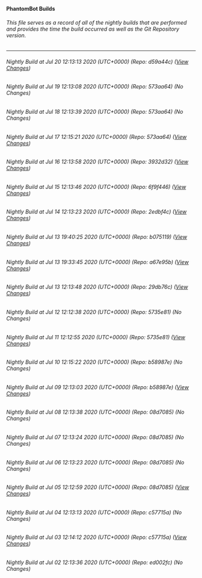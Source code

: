 **PhantomBot Builds**

###### This file serves as a record of all of the nightly builds that are performed and provides the time the build occurred as well as the Git Repository version.
-------------------------------------------------------------------------------------------------------------
###### Nightly Build at Jul 20 12:13:13 2020 (UTC+0000) (Repo: d59a44c) ([View Changes](https://github.com/PhantomBot/PhantomBot/compare/573aa64...d59a44c))
###### Nightly Build at Jul 19 12:13:08 2020 (UTC+0000) (Repo: 573aa64) (No Changes)
###### Nightly Build at Jul 18 12:13:39 2020 (UTC+0000) (Repo: 573aa64) (No Changes)
###### Nightly Build at Jul 17 12:15:21 2020 (UTC+0000) (Repo: 573aa64) ([View Changes](https://github.com/PhantomBot/PhantomBot/compare/3932d32...573aa64))
###### Nightly Build at Jul 16 12:13:58 2020 (UTC+0000) (Repo: 3932d32) ([View Changes](https://github.com/PhantomBot/PhantomBot/compare/6f9f446...3932d32))
###### Nightly Build at Jul 15 12:13:46 2020 (UTC+0000) (Repo: 6f9f446) ([View Changes](https://github.com/PhantomBot/PhantomBot/compare/2edbf4c...6f9f446))
###### Nightly Build at Jul 14 12:13:23 2020 (UTC+0000) (Repo: 2edbf4c) ([View Changes](https://github.com/PhantomBot/PhantomBot/compare/b075119...2edbf4c))
###### Nightly Build at Jul 13 19:40:25 2020 (UTC+0000) (Repo: b075119) ([View Changes](https://github.com/PhantomBot/PhantomBot/compare/a67e95b...b075119))
###### Nightly Build at Jul 13 19:33:45 2020 (UTC+0000) (Repo: a67e95b) ([View Changes](https://github.com/PhantomBot/PhantomBot/compare/29db76c...a67e95b))
###### Nightly Build at Jul 13 12:13:48 2020 (UTC+0000) (Repo: 29db76c) ([View Changes](https://github.com/PhantomBot/PhantomBot/compare/5735e81...29db76c))
###### Nightly Build at Jul 12 12:12:38 2020 (UTC+0000) (Repo: 5735e81) (No Changes)
###### Nightly Build at Jul 11 12:12:55 2020 (UTC+0000) (Repo: 5735e81) ([View Changes](https://github.com/PhantomBot/PhantomBot/compare/b58987e...5735e81))
###### Nightly Build at Jul 10 12:15:22 2020 (UTC+0000) (Repo: b58987e) (No Changes)
###### Nightly Build at Jul 09 12:13:03 2020 (UTC+0000) (Repo: b58987e) ([View Changes](https://github.com/PhantomBot/PhantomBot/compare/08d7085...b58987e))
###### Nightly Build at Jul 08 12:13:38 2020 (UTC+0000) (Repo: 08d7085) (No Changes)
###### Nightly Build at Jul 07 12:13:24 2020 (UTC+0000) (Repo: 08d7085) (No Changes)
###### Nightly Build at Jul 06 12:13:23 2020 (UTC+0000) (Repo: 08d7085) (No Changes)
###### Nightly Build at Jul 05 12:12:59 2020 (UTC+0000) (Repo: 08d7085) ([View Changes](https://github.com/PhantomBot/PhantomBot/compare/c57715a...08d7085))
###### Nightly Build at Jul 04 12:13:13 2020 (UTC+0000) (Repo: c57715a) (No Changes)
###### Nightly Build at Jul 03 12:14:12 2020 (UTC+0000) (Repo: c57715a) ([View Changes](https://github.com/PhantomBot/PhantomBot/compare/ed002fc...c57715a))
###### Nightly Build at Jul 02 12:13:36 2020 (UTC+0000) (Repo: ed002fc) (No Changes)

